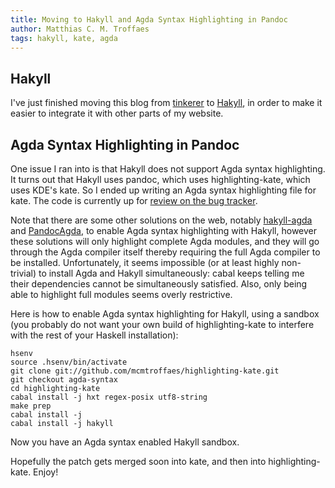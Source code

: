 ```yaml
---
title: Moving to Hakyll and Agda Syntax Highlighting in Pandoc
author: Matthias C. M. Troffaes
tags: hakyll, kate, agda
---
```


Hakyll
------

I've just finished moving this blog from
[tinkerer](http://tinkerer.me/) to
[Hakyll](http://jaspervdj.be/hakyll/),
in order to make it easier to integrate it with other parts of my website.

Agda Syntax Highlighting in Pandoc
----------------------------------

One issue I ran into is that Hakyll does not support Agda syntax highlighting.
It turns out that Hakyll uses pandoc, which uses highlighting-kate,
which uses KDE's kate.
So I ended up writing an Agda syntax highlighting file for kate.
The code is currently up for
[review on the bug tracker](https://git.reviewboard.kde.org/r/117167/).

Note that there are some other solutions on the web,
notably
[hakyll-agda](http://hackage.haskell.org/package/hakyll-agda) and
[PandocAgda](http://hackage.haskell.org/package/PandocAgda),
to enable Agda
syntax highlighting with Hakyll,
however these solutions will only highlight complete Agda modules,
and they will go through the Agda compiler itself
thereby requiring the full Agda compiler to be installed.
Unfortunately, it seems impossible (or at least highly non-trivial)
to install Agda and Hakyll simultaneously:
cabal keeps telling me their dependencies cannot be simultaneously satisfied.
Also, only being able to highlight full modules seems overly restrictive.

Here is how to enable Agda syntax highlighting for Hakyll,
using a sandbox (you probably do not want your own build of
highlighting-kate to interfere with the rest of your Haskell installation):

``` {.sourceCode .bash}
hsenv
source .hsenv/bin/activate
git clone git://github.com/mcmtroffaes/highlighting-kate.git
git checkout agda-syntax
cd highlighting-kate
cabal install -j hxt regex-posix utf8-string
make prep
cabal install -j
cabal install -j hakyll
```

Now you have an Agda syntax enabled Hakyll sandbox.

Hopefully the patch gets merged soon into kate,
and then into highlighting-kate. Enjoy!